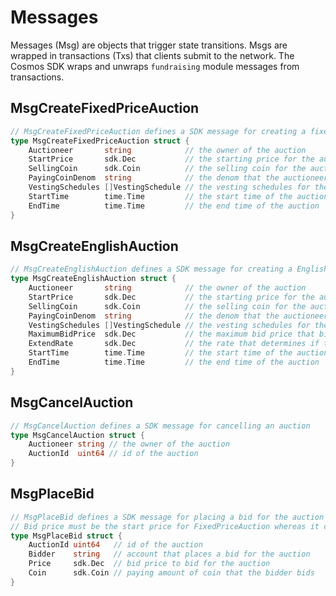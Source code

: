 <!-- order: 4 -->

# Messages

Messages (Msg) are objects that trigger state transitions. Msgs are wrapped in transactions (Txs) that clients submit to the network. The Cosmos SDK wraps and unwraps `fundraising` module messages from transactions.

## MsgCreateFixedPriceAuction

```go
// MsgCreateFixedPriceAuction defines a SDK message for creating a fixed price type auction
type MsgCreateFixedPriceAuction struct {
	Auctioneer       string            // the owner of the auction
	StartPrice       sdk.Dec           // the starting price for the auction; it is proportional to the price of paying coin denom
	SellingCoin      sdk.Coin          // the selling coin for the auction
	PayingCoinDenom  string            // the denom that the auctioneer receives to raise funds
	VestingSchedules []VestingSchedule // the vesting schedules for the auction
	StartTime        time.Time         // the start time of the auction
	EndTime          time.Time         // the end time of the auction
}
```
## MsgCreateEnglishAuction

```go
// MsgCreateEnglishAuction defines a SDK message for creating a English type auction
type MsgCreateEnglishAuction struct {
	Auctioneer       string            // the owner of the auction
	StartPrice       sdk.Dec           // the starting price for the auction
	SellingCoin      sdk.Coin          // the selling coin for the auction
	PayingCoinDenom  string            // the denom that the auctioneer receives to raise funds
	VestingSchedules []VestingSchedule // the vesting schedules for the auction
	MaximumBidPrice  sdk.Dec           // the maximum bid price that bidders can bid for the auction
	ExtendRate       sdk.Dec           // the rate that determines if the auction needs an another round
	StartTime        time.Time         // the start time of the auction
	EndTime          time.Time         // the end time of the auction
}
```

## MsgCancelAuction

```go
// MsgCancelAuction defines a SDK message for cancelling an auction
type MsgCancelAuction struct {
	Auctioneer string // the owner of the auction
	AuctionId  uint64 // id of the auction
}
```

## MsgPlaceBid
```go
// MsgPlaceBid defines a SDK message for placing a bid for the auction
// Bid price must be the start price for FixedPriceAuction whereas it can only be increased for EnglishAuction
type MsgPlaceBid struct {
	AuctionId uint64   // id of the auction
	Bidder    string   // account that places a bid for the auction
	Price     sdk.Dec  // bid price to bid for the auction
	Coin      sdk.Coin // paying amount of coin that the bidder bids
}
```